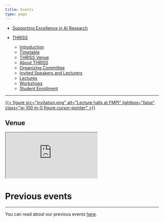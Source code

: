 ```yaml
---
title: Events
type: page
---
```


<style>
  @media screen and (min-width: 1600px) {
    .fixed-nav {
      position: fixed;
      top: 250px;
      right: 0;
      padding-right: 2ch;
    }
  }
</style>

<div class="fixed-nav">

- [Supporting Excellence in AI Research](#supporting-excellence-in-ai-research)

- [THRISS](#trustworthy-human-robot-interaction-summer-school)
  - [Introduction](#introduction)
  - [Timetable](#timetable)
  - [THRISS Venue](#thriss-venue)
  - [About THRISS](#about-thriss)
  - [Organizing Committee](#organizing-committee)
  - [Invited Speakers and Lecturers](#invited-speakers-and-lecturers)
  - [Lectures](#lectures)
  - [Workshops](#workshops)
  - [Student Enrollment](#student-enrollment)

</div>

<hr>

<a href="https://forms.gle/3WgNUwh1aGhbS5Cm6" target="_blank">

{{< figure src="invitation.png" alt="Lecture halls at FMPI"
lightbox="false" class="w-100 m-0 figure cursor-pointer" >}}

</a>

## Venue

<div class="text-nowrap">
<iframe src="https://www.google.com/maps/embed?pb=!1m14!1m8!1m3!1d665.4584096245268!2d17.070768195004774!3d48.15201241893831!3m2!1i1024!2i768!4f13.1!3m3!1m2!1s0x476c8bec98e48691%3A0x33ca8abbb6668476!2sFMFI%20UK%2C%20pavil%C3%B3n%20matematiky!5e0!3m2!1sen!2sus!4v1743672913769!5m2!1sen!2sus" allowfullscreen="" class="w-100 m-0 border-0 figure" style="aspect-ratio: 8 / 5"></iframe>
</div>

# Previous events

<hr>

You can read about our previous events [here](/previous-events).
